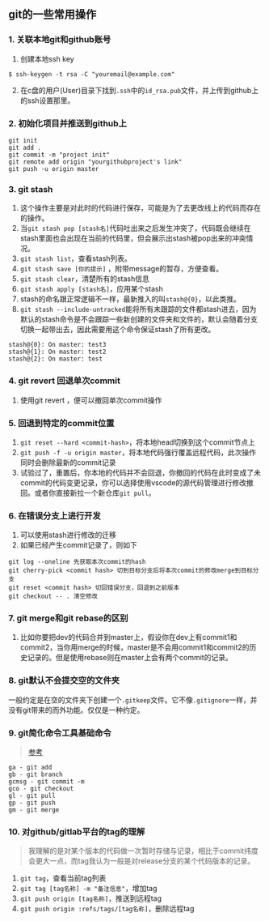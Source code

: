 ## git的一些常用操作

### 1. 关联本地git和github账号
1. 创建本地ssh key
```
$ ssh-keygen -t rsa -C "youremail@example.com"
```
2. 在c盘的用户(User)目录下找到```.ssh```中的```id_rsa.pub```文件，并上传到github上的ssh设置那里。

### 2. 初始化项目并推送到github上
```
git init
git add .
git commit -m "project init"
git remote add origin "yourgithubproject's link"
git push -u origin master
``` 

### 3. git stash
1. 这个操作主要是对此时的代码进行保存，可能是为了去更改线上的代码而存在的操作。
2. 当```git stash pop [stash名]```代码吐出来之后发生冲突了，代码既会继续在stash里面也会出现在当前的代码里，但会展示出stash被pop出来的冲突情况。
3. ```git stash list```，查看stash列表。
4. ```git stash save [你的提示]``` ，附带message的暂存，方便查看。
5. ```git stash clear```，清楚所有的stash信息
6. ```git stash apply [stash名]```，应用某个stash
7. stash的命名跟正常逻辑不一样，最新推入的叫```stash@{0}```，以此类推。
8. ```git stash --include-untracked```能将所有未跟踪的文件都stash进去，因为默认的stash命令是不会跟踪一些新创建的文件夹和文件的，默认会随着分支切换一起带出去，因此需要用这个命令保证stash了所有更改。
```
stash@{0}: On master: test3
stash@{1}: On master: test2
stash@{2}: On master: test
```

### 4. git revert 回退单次commit
1. 使用git revert <commit-hash>，便可以撤回单次commit操作

### 5. 回退到特定的commit位置
1. ```git reset --hard <commit-hash>```，将本地head切换到这个commit节点上
2. ```git push -f -u origin master```，将本地代码强行覆盖远程代码，此次操作同时会删除最新的commit记录
3. 试验过了，重置后，你本地的代码并不会回退，你撤回的代码在此时变成了未commit的代码变更记录，你可以选择使用vscode的源代码管理进行修改撤回。或者你直接新拉一个新仓库```git pull```。

### 6. 在错误分支上进行开发
1. 可以使用stash进行修改的迁移
2. 如果已经产生commit记录了，则如下
```
git log --oneline 先获取本次commit的hash
git cherry-pick <commit hash> 切到目标分支后将本次commit的修改merge到目标分支
git reset <commit hash> 切回错误分支，回退到之前版本
git checkout -- . 清空修改
```

### 7. git merge和git rebase的区别
1. 比如你要把dev的代码合并到master上，假设你在dev上有commit1和commit2，当你用merge的时候，master是不会用commit1和commit2的历史记录的。但是使用rebase则在master上会有两个commit的记录。

### 8. git默认不会提交空的文件夹
一般约定是在空的文件夹下创建一个```.gitkeep```文件。它不像```.gitignore```一样，并没有git带来的而外功能。仅仅是一种约定。

### 9. git简化命令工具基础命令
> [参考](https://github.com/ohmyzsh/ohmyzsh/blob/master/plugins/git/README.md)
```
ga - git add
gb - git branch
gcmsg - git commit -m
gco - git checkout
gl - git pull
gp - git push
gm - git merge
```

### 10. 对github/gitlab平台的tag的理解
> 我理解的是对某个版本的代码做一次暂时存储与记录，相比于commit纬度会更大一点，而tag我认为一般是对release分支的某个代码版本的记录。
1. ```git tag```，查看当前tag列表
2. ```git tag [tag名称] -m "备注信息"```，增加tag
3. ```git push origin [tag名称]```，推送到远程tag
4. ```git push origin :refs/tags/[tag名称]```，删除远程tag
